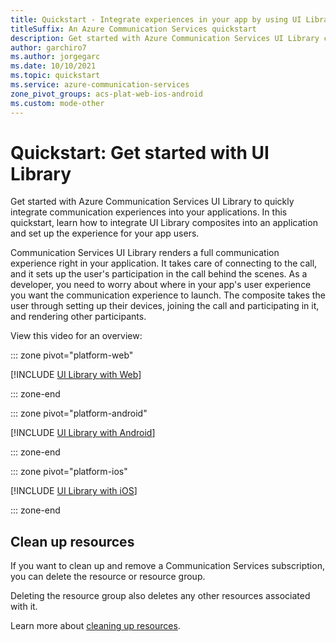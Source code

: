 ```yaml
---
title: Quickstart - Integrate experiences in your app by using UI Library
titleSuffix: An Azure Communication Services quickstart
description: Get started with Azure Communication Services UI Library composites to add Calling communication experiences to your applications.
author: garchiro7
ms.author: jorgegarc
ms.date: 10/10/2021
ms.topic: quickstart
ms.service: azure-communication-services
zone_pivot_groups: acs-plat-web-ios-android
ms.custom: mode-other
---
```


# Quickstart: Get started with UI Library

Get started with Azure Communication Services UI Library to quickly integrate communication experiences into your applications. In this quickstart, learn how to integrate UI Library composites into an application and set up the experience for your app users.

Communication Services UI Library renders a full communication experience right in your application. It takes care of connecting to the call, and it sets up the user's participation in the call behind the scenes. As a developer, you need to worry about where in your app's user experience you want the communication experience to launch. The composite takes the user through setting up their devices, joining the call and participating in it, and rendering other participants.

View this video for an overview:  

::: zone pivot="platform-web"
  
[!INCLUDE [UI Library with Web](./includes/get-started-call/web.md)]

::: zone-end

::: zone pivot="platform-android"

[!INCLUDE [UI Library with Android](./includes/get-started-call/android.md)]

::: zone-end

::: zone pivot="platform-ios"

[!INCLUDE [UI Library with iOS](./includes/get-started-call/ios.md)]

::: zone-end

## Clean up resources

If you want to clean up and remove a Communication Services subscription, you can delete the resource or resource group.

Deleting the resource group also deletes any other resources associated with it.

Learn more about [cleaning up resources](../create-communication-resource.md#clean-up-resources).
